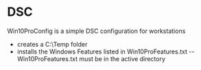 # DSC
Win10ProConfig is a simple DSC configuration for workstations
- creates a C:\Temp folder
- installs the Windows Features listed in Win10ProFeatures.txt
-- Win10ProFeatures.txt must be in the active directory